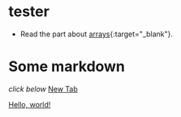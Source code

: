 # tester
* Read the part about [arrays](http://speakingjs.com/es5/ch01.html#basic_arrays){:target="_blank"}.
# Some markdown
*click below*
<a href="example.com" target="_blank">New Tab</a>

<a href="http://example.com/" target="_blank">Hello, world!</a>
